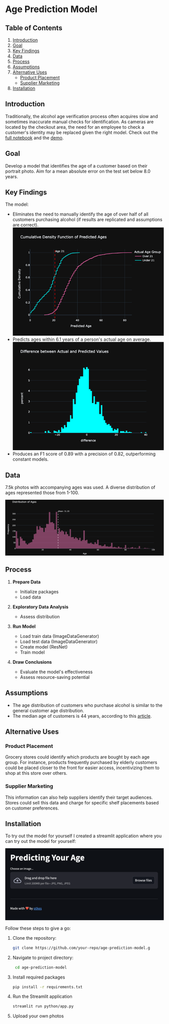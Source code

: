 # Age Prediction Model

## Table of Contents
1. [Introduction](#introduction)
2. [Goal](#goal)
3. [Key Findings](#key-findings)
4. [Data](#data)
5. [Process](#process)
6. [Assumptions](#assumptions)
7. [Alternative Uses](#alternative-uses)
    - [Product Placement](#product-placement)
    - [Supplier Marketing](#supplier-marketing)
8. [Installation](#installation)

## Introduction

Traditionally, the alcohol age verification process often acquires slow and sometimes inaccurate manual checks for identification. As cameras are located by the checkout area, the need for an employee to check a customer's identity may be replaced given the right model. Check out the [full notebook](python/good-seed.ipynb) and the [demo](https://www.loom.com/share/0479696709ec4e639a444299bf855180?sid=61dad59e-d590-471e-9b85-a563637bd5e9).

## Goal
Develop a model that identifies the age of a customer based on their portrait photo. Aim for a mean absolute error on the test set below 8.0 years.

## Key Findings
The model:
- Eliminates the need to manually identify the age of over half of all customers purchasing alcohol (if results are replicated and assumptions are correct).
![predicted-ages](pics/predicted_ages1.png)
- Predicts ages within 6.1 years of a person's actual age on average.
![difference](pics/difference.png)
- Produces an F1 score of 0.89 with a precision of 0.82, outperforming constant models.

## Data

7.5k photos with accompanying ages was used. A diverse distribution of ages represented those from 1-100. 

![age-distr.](pics/age_distributions.png)

## Process

1. **Prepare Data**
    - Initialize packages
    - Load data
    
2. **Exploratory Data Analysis**
    - Assess distribution

3. **Run Model**
    - Load train data (ImageDataGenerator)
    - Load test data (ImageDataGenerator)
    - Create model (ResNet)
    - Train model

4. **Draw Conclusions**
    - Evaluate the model's effectiveness
    - Assess resource-saving potential

## Assumptions
- The age distribution of customers who purchase alcohol is similar to the general customer age distribution.
- The median age of customers is 44 years, according to this [article](https://adplanetads.com/spotlight/grocery-shopper-demographics-retail-dooh/#:~:text=Age%3A%20The%20average%20age%20of,their%20own%20ways%20of%20shopping.).

## Alternative Uses

### Product Placement

Grocery stores could identify which products are bought by each age group. For instance, products frequently purchased by elderly customers could be placed closer to the front for easier access, incentivizing them to shop at this store over others.

### Supplier Marketing

This information can also help suppliers identify their target audiences. Stores could sell this data and charge for specific shelf placements based on customer preferences.

## Installation

To try out the model for yourself I created a streamlit application where you can try out the model for yourself:

![app_screen](pics/app_blank.png)

Follow these steps to give a go:

1. Clone the repository:
   ```sh
   git clone https://github.com/your-repo/age-prediction-model.g
   ```

2. Navigate to project directory:
   ```sh
    cd age-prediction-model
    ```

3. Install required packages
    ```sh
    pip install -r requirements.txt
    ```

4. Run the Streamlit application
    ```sh
    streamlit run python/app.py
    ```

5. Upload your own photos 